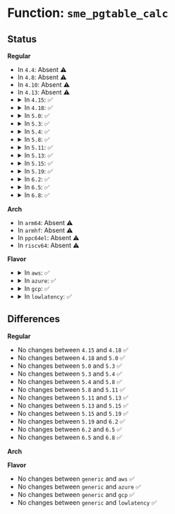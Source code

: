 # Function: <code>sme_pgtable_calc</code>

## Status
<b>Regular</b>
<ul>
<li>
In <code>4.4</code>: Absent ⚠️
</li>
<li>
In <code>4.8</code>: Absent ⚠️
</li>
<li>
In <code>4.10</code>: Absent ⚠️
</li>
<li>
In <code>4.13</code>: Absent ⚠️
</li>
<li>
<details>
<summary>In <code>4.15</code>: ✅</summary>

```c
long unsigned int sme_pgtable_calc(long unsigned int len);
```

**Collision:** Unique Static

**Inline:** No

**Transformation:** False

**Instances:**

```
In arch/x86/mm/mem_encrypt.c (ffffffff826c59c7)
Location: arch/x86/mm/mem_encrypt.c:686
Inline: False
Direct callers:
  - arch/x86/mm/mem_encrypt.c:sme_encrypt_kernel
  - arch/x86/mm/mem_encrypt.c:sme_encrypt_kernel
  - arch/x86/mm/mem_encrypt.c:sme_encrypt_kernel
```
**Symbols:**

```
ffffffff826c59c7-ffffffff826c5a20: sme_pgtable_calc (STB_LOCAL)
```
</details>
</li>
<li>
<details>
<summary>In <code>4.18</code>: ✅</summary>

```c
long unsigned int sme_pgtable_calc(long unsigned int len);
```

**Collision:** Unique Static

**Inline:** No

**Transformation:** False

**Instances:**

```
In arch/x86/mm/mem_encrypt_identity.c (ffffffff826f0087)
Location: arch/x86/mm/mem_encrypt_identity.c:232
Inline: False
Direct callers:
  - arch/x86/mm/mem_encrypt_identity.c:sme_encrypt_kernel
  - arch/x86/mm/mem_encrypt_identity.c:sme_encrypt_kernel
  - arch/x86/mm/mem_encrypt_identity.c:sme_encrypt_kernel
```
**Symbols:**

```
ffffffff826f0087-ffffffff826f00db: sme_pgtable_calc (STB_LOCAL)
```
</details>
</li>
<li>
<details>
<summary>In <code>5.0</code>: ✅</summary>

```c
long unsigned int sme_pgtable_calc(long unsigned int len);
```

**Collision:** Unique Static

**Inline:** No

**Transformation:** False

**Instances:**

```
In arch/x86/mm/mem_encrypt_identity.c (ffffffff828a6d8f)
Location: arch/x86/mm/mem_encrypt_identity.c:233
Inline: False
Direct callers:
  - arch/x86/mm/mem_encrypt_identity.c:sme_encrypt_kernel
  - arch/x86/mm/mem_encrypt_identity.c:sme_encrypt_kernel
  - arch/x86/mm/mem_encrypt_identity.c:sme_encrypt_kernel
```
**Symbols:**

```
ffffffff828a6d8f-ffffffff828a6de3: sme_pgtable_calc (STB_LOCAL)
```
</details>
</li>
<li>
<details>
<summary>In <code>5.3</code>: ✅</summary>

```c
long unsigned int sme_pgtable_calc(long unsigned int len);
```

**Collision:** Unique Static

**Inline:** No

**Transformation:** False

**Instances:**

```
In arch/x86/mm/mem_encrypt_identity.c (ffffffff828bf445)
Location: arch/x86/mm/mem_encrypt_identity.c:243
Inline: False
Direct callers:
  - arch/x86/mm/mem_encrypt_identity.c:sme_encrypt_kernel
  - arch/x86/mm/mem_encrypt_identity.c:sme_encrypt_kernel
  - arch/x86/mm/mem_encrypt_identity.c:sme_encrypt_kernel
```
**Symbols:**

```
ffffffff828bf445-ffffffff828bf499: sme_pgtable_calc (STB_LOCAL)
```
</details>
</li>
<li>
<details>
<summary>In <code>5.4</code>: ✅</summary>

```c
long unsigned int sme_pgtable_calc(long unsigned int len);
```

**Collision:** Unique Static

**Inline:** No

**Transformation:** False

**Instances:**

```
In arch/x86/mm/mem_encrypt_identity.c (ffffffff828c58c0)
Location: arch/x86/mm/mem_encrypt_identity.c:243
Inline: False
Direct callers:
  - arch/x86/mm/mem_encrypt_identity.c:sme_encrypt_kernel
  - arch/x86/mm/mem_encrypt_identity.c:sme_encrypt_kernel
  - arch/x86/mm/mem_encrypt_identity.c:sme_encrypt_kernel
```
**Symbols:**

```
ffffffff828c58c0-ffffffff828c5914: sme_pgtable_calc (STB_LOCAL)
```
</details>
</li>
<li>
<details>
<summary>In <code>5.8</code>: ✅</summary>

```c
long unsigned int sme_pgtable_calc(long unsigned int len);
```

**Collision:** Unique Static

**Inline:** No

**Transformation:** False

**Instances:**

```
In arch/x86/mm/mem_encrypt_identity.c (ffffffff82ce8ab5)
Location: arch/x86/mm/mem_encrypt_identity.c:243
Inline: False
Direct callers:
  - arch/x86/mm/mem_encrypt_identity.c:sme_encrypt_kernel
  - arch/x86/mm/mem_encrypt_identity.c:sme_encrypt_kernel
  - arch/x86/mm/mem_encrypt_identity.c:sme_encrypt_kernel
```
**Symbols:**

```
ffffffff82ce8ab5-ffffffff82ce8b76: sme_pgtable_calc (STB_LOCAL)
```
</details>
</li>
<li>
<details>
<summary>In <code>5.11</code>: ✅</summary>

```c
long unsigned int sme_pgtable_calc(long unsigned int len);
```

**Collision:** Unique Static

**Inline:** No

**Transformation:** False

**Instances:**

```
In arch/x86/mm/mem_encrypt_identity.c (ffffffff82fd653b)
Location: arch/x86/mm/mem_encrypt_identity.c:243
Inline: False
Direct callers:
  - arch/x86/mm/mem_encrypt_identity.c:sme_encrypt_kernel
  - arch/x86/mm/mem_encrypt_identity.c:sme_encrypt_kernel
  - arch/x86/mm/mem_encrypt_identity.c:sme_encrypt_kernel
```
**Symbols:**

```
ffffffff82fd653b-ffffffff82fd65fc: sme_pgtable_calc (STB_LOCAL)
```
</details>
</li>
<li>
<details>
<summary>In <code>5.13</code>: ✅</summary>

```c
long unsigned int sme_pgtable_calc(long unsigned int len);
```

**Collision:** Unique Static

**Inline:** No

**Transformation:** False

**Instances:**

```
In arch/x86/mm/mem_encrypt_identity.c (ffffffff831e0f9b)
Location: arch/x86/mm/mem_encrypt_identity.c:243
Inline: False
Direct callers:
  - arch/x86/mm/mem_encrypt_identity.c:sme_encrypt_kernel
  - arch/x86/mm/mem_encrypt_identity.c:sme_encrypt_kernel
  - arch/x86/mm/mem_encrypt_identity.c:sme_encrypt_kernel
```
**Symbols:**

```
ffffffff831e0f9b-ffffffff831e1050: sme_pgtable_calc (STB_LOCAL)
```
</details>
</li>
<li>
<details>
<summary>In <code>5.15</code>: ✅</summary>

```c
long unsigned int sme_pgtable_calc(long unsigned int len);
```

**Collision:** Unique Static

**Inline:** No

**Transformation:** False

**Instances:**

```
In arch/x86/mm/mem_encrypt_identity.c (ffffffff832c46b5)
Location: arch/x86/mm/mem_encrypt_identity.c:252
Inline: False
Direct callers:
  - arch/x86/mm/mem_encrypt_identity.c:sme_encrypt_kernel
  - arch/x86/mm/mem_encrypt_identity.c:sme_encrypt_kernel
  - arch/x86/mm/mem_encrypt_identity.c:sme_encrypt_kernel
```
**Symbols:**

```
ffffffff832c46b5-ffffffff832c480b: sme_pgtable_calc (STB_LOCAL)
```
</details>
</li>
<li>
<details>
<summary>In <code>5.19</code>: ✅</summary>

```c
long unsigned int sme_pgtable_calc(long unsigned int len);
```

**Collision:** Unique Static

**Inline:** No

**Transformation:** False

**Instances:**

```
In arch/x86/mm/mem_encrypt_identity.c (ffffffff834770c5)
Location: arch/x86/mm/mem_encrypt_identity.c:255
Inline: False
Direct callers:
  - arch/x86/mm/mem_encrypt_identity.c:sme_encrypt_kernel
  - arch/x86/mm/mem_encrypt_identity.c:sme_encrypt_kernel
  - arch/x86/mm/mem_encrypt_identity.c:sme_encrypt_kernel
```
**Symbols:**

```
ffffffff834770c5-ffffffff83477227: sme_pgtable_calc (STB_LOCAL)
```
</details>
</li>
<li>
<details>
<summary>In <code>6.2</code>: ✅</summary>

```c
long unsigned int sme_pgtable_calc(long unsigned int len);
```

**Collision:** Unique Static

**Inline:** No

**Transformation:** False

**Instances:**

```
In arch/x86/mm/mem_encrypt_identity.c (ffffffff83ea0540)
Location: arch/x86/mm/mem_encrypt_identity.c:255
Inline: False
Direct callers:
  - arch/x86/mm/mem_encrypt_identity.c:sme_encrypt_kernel
  - arch/x86/mm/mem_encrypt_identity.c:sme_encrypt_kernel
  - arch/x86/mm/mem_encrypt_identity.c:sme_encrypt_kernel
  - arch/x86/mm/mem_encrypt_identity.c:sme_encrypt_kernel
```
**Symbols:**

```
ffffffff83ea0540-ffffffff83ea06e6: sme_pgtable_calc (STB_LOCAL)
```
</details>
</li>
<li>
<details>
<summary>In <code>6.5</code>: ✅</summary>

```c
long unsigned int sme_pgtable_calc(long unsigned int len);
```

**Collision:** Unique Static

**Inline:** No

**Transformation:** False

**Instances:**

```
In arch/x86/mm/mem_encrypt_identity.c (ffffffff836c46c0)
Location: arch/x86/mm/mem_encrypt_identity.c:255
Inline: False
Direct callers:
  - arch/x86/mm/mem_encrypt_identity.c:sme_encrypt_kernel
  - arch/x86/mm/mem_encrypt_identity.c:sme_encrypt_kernel
  - arch/x86/mm/mem_encrypt_identity.c:sme_encrypt_kernel
  - arch/x86/mm/mem_encrypt_identity.c:sme_encrypt_kernel
```
**Symbols:**

```
ffffffff836c46c0-ffffffff836c4866: sme_pgtable_calc (STB_LOCAL)
```
</details>
</li>
<li>
<details>
<summary>In <code>6.8</code>: ✅</summary>

```c
long unsigned int sme_pgtable_calc(long unsigned int len);
```

**Collision:** Unique Static

**Inline:** No

**Transformation:** False

**Instances:**

```
In arch/x86/mm/mem_encrypt_identity.c (ffffffff838f52c0)
Location: arch/x86/mm/mem_encrypt_identity.c:255
Inline: False
Direct callers:
  - arch/x86/mm/mem_encrypt_identity.c:sme_encrypt_kernel
  - arch/x86/mm/mem_encrypt_identity.c:sme_encrypt_kernel
  - arch/x86/mm/mem_encrypt_identity.c:sme_encrypt_kernel
  - arch/x86/mm/mem_encrypt_identity.c:sme_encrypt_kernel
```
**Symbols:**

```
ffffffff838f52c0-ffffffff838f5466: sme_pgtable_calc (STB_LOCAL)
```
</details>
</li>
</ul>
<b>Arch</b>
<ul>
<li>
In <code>arm64</code>: Absent ⚠️
</li>
<li>
In <code>armhf</code>: Absent ⚠️
</li>
<li>
In <code>ppc64el</code>: Absent ⚠️
</li>
<li>
In <code>riscv64</code>: Absent ⚠️
</li>
</ul>
<b>Flavor</b>
<ul>
<li>
<details>
<summary>In <code>aws</code>: ✅</summary>

```c
long unsigned int sme_pgtable_calc(long unsigned int len);
```

**Collision:** Unique Static

**Inline:** No

**Transformation:** False

**Instances:**

```
In arch/x86/mm/mem_encrypt_identity.c (ffffffff828b0858)
Location: arch/x86/mm/mem_encrypt_identity.c:243
Inline: False
Direct callers:
  - arch/x86/mm/mem_encrypt_identity.c:sme_encrypt_kernel
  - arch/x86/mm/mem_encrypt_identity.c:sme_encrypt_kernel
  - arch/x86/mm/mem_encrypt_identity.c:sme_encrypt_kernel
```
**Symbols:**

```
ffffffff828b0858-ffffffff828b08ac: sme_pgtable_calc (STB_LOCAL)
```
</details>
</li>
<li>
<details>
<summary>In <code>azure</code>: ✅</summary>

```c
long unsigned int sme_pgtable_calc(long unsigned int len);
```

**Collision:** Unique Static

**Inline:** No

**Transformation:** False

**Instances:**

```
In arch/x86/mm/mem_encrypt_identity.c (ffffffff828a89dd)
Location: arch/x86/mm/mem_encrypt_identity.c:243
Inline: False
Direct callers:
  - arch/x86/mm/mem_encrypt_identity.c:sme_encrypt_kernel
  - arch/x86/mm/mem_encrypt_identity.c:sme_encrypt_kernel
  - arch/x86/mm/mem_encrypt_identity.c:sme_encrypt_kernel
```
**Symbols:**

```
ffffffff828a89dd-ffffffff828a8a31: sme_pgtable_calc (STB_LOCAL)
```
</details>
</li>
<li>
<details>
<summary>In <code>gcp</code>: ✅</summary>

```c
long unsigned int sme_pgtable_calc(long unsigned int len);
```

**Collision:** Unique Static

**Inline:** No

**Transformation:** False

**Instances:**

```
In arch/x86/mm/mem_encrypt_identity.c (ffffffff828c3757)
Location: arch/x86/mm/mem_encrypt_identity.c:243
Inline: False
Direct callers:
  - arch/x86/mm/mem_encrypt_identity.c:sme_encrypt_kernel
  - arch/x86/mm/mem_encrypt_identity.c:sme_encrypt_kernel
  - arch/x86/mm/mem_encrypt_identity.c:sme_encrypt_kernel
```
**Symbols:**

```
ffffffff828c3757-ffffffff828c37ab: sme_pgtable_calc (STB_LOCAL)
```
</details>
</li>
<li>
<details>
<summary>In <code>lowlatency</code>: ✅</summary>

```c
long unsigned int sme_pgtable_calc(long unsigned int len);
```

**Collision:** Unique Static

**Inline:** No

**Transformation:** False

**Instances:**

```
In arch/x86/mm/mem_encrypt_identity.c (ffffffff828c68fd)
Location: arch/x86/mm/mem_encrypt_identity.c:243
Inline: False
Direct callers:
  - arch/x86/mm/mem_encrypt_identity.c:sme_encrypt_kernel
  - arch/x86/mm/mem_encrypt_identity.c:sme_encrypt_kernel
  - arch/x86/mm/mem_encrypt_identity.c:sme_encrypt_kernel
```
**Symbols:**

```
ffffffff828c68fd-ffffffff828c6951: sme_pgtable_calc (STB_LOCAL)
```
</details>
</li>
</ul>

## Differences
<b>Regular</b>
<ul>
<li>
No changes between <code>4.15</code> and <code>4.18</code> ✅
</li>
<li>
No changes between <code>4.18</code> and <code>5.0</code> ✅
</li>
<li>
No changes between <code>5.0</code> and <code>5.3</code> ✅
</li>
<li>
No changes between <code>5.3</code> and <code>5.4</code> ✅
</li>
<li>
No changes between <code>5.4</code> and <code>5.8</code> ✅
</li>
<li>
No changes between <code>5.8</code> and <code>5.11</code> ✅
</li>
<li>
No changes between <code>5.11</code> and <code>5.13</code> ✅
</li>
<li>
No changes between <code>5.13</code> and <code>5.15</code> ✅
</li>
<li>
No changes between <code>5.15</code> and <code>5.19</code> ✅
</li>
<li>
No changes between <code>5.19</code> and <code>6.2</code> ✅
</li>
<li>
No changes between <code>6.2</code> and <code>6.5</code> ✅
</li>
<li>
No changes between <code>6.5</code> and <code>6.8</code> ✅
</li>
</ul>
<b>Arch</b>
<ul>
</ul>
<b>Flavor</b>
<ul>
<li>
No changes between <code>generic</code> and <code>aws</code> ✅
</li>
<li>
No changes between <code>generic</code> and <code>azure</code> ✅
</li>
<li>
No changes between <code>generic</code> and <code>gcp</code> ✅
</li>
<li>
No changes between <code>generic</code> and <code>lowlatency</code> ✅
</li>
</ul>
